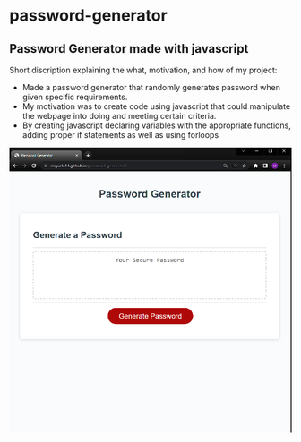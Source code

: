 # password-generator

## Password Generator made with javascript

Short discription explaining the what, motivation, and how of my project:

- Made a password generator that randomly generates password when given specific requirements.
- My motivation was to create code using javascript that could manipulate the webpage into doing and meeting certain criteria.
- By creating javascript declaring variables with the appropriate functions, adding proper if statements as well as using forloops

![](/assets/image/password-generator-image.PNG)